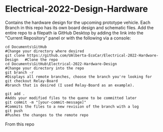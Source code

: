 # Electrical-2022-Design-Hardware
Contains the hardware design for the upcoming prototype vehicle.  Each Branch in this repo has its own board design and schematic files.  Add the entire repo to a filepath ia GitHub Desktop by adding the link into the "Current Repository" panel or with the following via a console:

```
cd Documents\GitHub                                                            #Change your directory where desired
git clone https://github.com/UAlberta-EcoCar/Electrical-2022-Hardware-Design   #Clone the repo
cd Documents\GitHub\Electrical-2022-Hardware-Design                            #Change your directory into the repo
git branch -r                                                                  #Displays all remote branches, choose the branch you're looking for 
git checkout Relay-Board                                                       #branch that is desired (I used Relay-Board as an example).  
```

```
git add .                                                                      #Adds your modified files to the quene to be committed later
git commit -m "[your-commit-message]"                                          #Commits the files to a new revision of the branch with a log
git push                                                                       #Pushes the changes to the remote repo
```

From this repo
